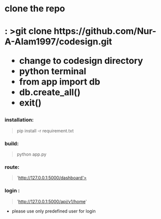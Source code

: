 


<h1>clone the repo<h1>:
>git clone https://github.com/Nur-A-Alam1997/codesign.git 


* change to codesign directory
* python terminal
* from app import db
* db.create_all()
* exit()

### installation:
> pip install -r requirement.txt

### build:
>python app.py
### route:
>'http://127.0.0.1:5000/dashboard'>

### login :
>'http://127.0.0.1:5000/api/v1/home'
* please use only predefined user for login





